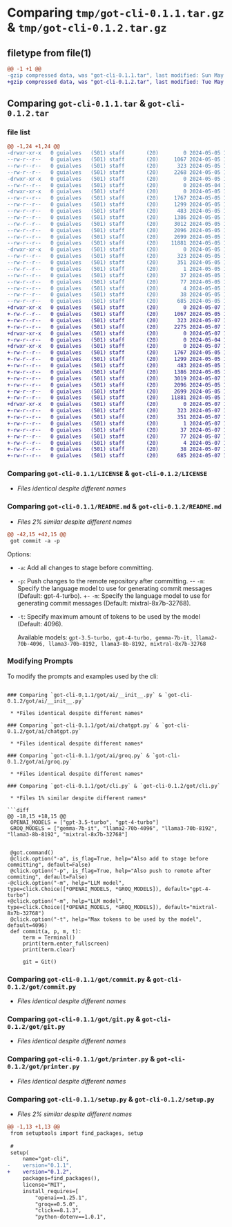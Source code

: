 # Comparing `tmp/got-cli-0.1.1.tar.gz` & `tmp/got-cli-0.1.2.tar.gz`

## filetype from file(1)

```diff
@@ -1 +1 @@
-gzip compressed data, was "got-cli-0.1.1.tar", last modified: Sun May  5 17:39:30 2024, max compression
+gzip compressed data, was "got-cli-0.1.2.tar", last modified: Tue May  7 12:54:27 2024, max compression
```

## Comparing `got-cli-0.1.1.tar` & `got-cli-0.1.2.tar`

### file list

```diff
@@ -1,24 +1,24 @@
-drwxr-xr-x   0 guialves   (501) staff       (20)        0 2024-05-05 17:39:30.147258 got-cli-0.1.1/
--rw-r--r--   0 guialves   (501) staff       (20)     1067 2024-05-05 17:06:50.000000 got-cli-0.1.1/LICENSE
--rw-r--r--   0 guialves   (501) staff       (20)      323 2024-05-05 17:39:30.147129 got-cli-0.1.1/PKG-INFO
--rw-r--r--   0 guialves   (501) staff       (20)     2268 2024-05-05 16:57:38.000000 got-cli-0.1.1/README.md
-drwxr-xr-x   0 guialves   (501) staff       (20)        0 2024-05-05 17:39:30.145048 got-cli-0.1.1/got/
--rw-r--r--   0 guialves   (501) staff       (20)        0 2024-05-04 17:10:40.000000 got-cli-0.1.1/got/__init__.py
-drwxr-xr-x   0 guialves   (501) staff       (20)        0 2024-05-05 17:39:30.145997 got-cli-0.1.1/got/ai/
--rw-r--r--   0 guialves   (501) staff       (20)     1767 2024-05-05 17:29:12.000000 got-cli-0.1.1/got/ai/__init__.py
--rw-r--r--   0 guialves   (501) staff       (20)     1299 2024-05-05 16:11:02.000000 got-cli-0.1.1/got/ai/chatgpt.py
--rw-r--r--   0 guialves   (501) staff       (20)      483 2024-05-05 17:32:08.000000 got-cli-0.1.1/got/ai/factory.py
--rw-r--r--   0 guialves   (501) staff       (20)     1386 2024-05-05 16:11:25.000000 got-cli-0.1.1/got/ai/groq.py
--rw-r--r--   0 guialves   (501) staff       (20)     3012 2024-05-05 16:31:23.000000 got-cli-0.1.1/got/cli.py
--rw-r--r--   0 guialves   (501) staff       (20)     2096 2024-05-05 17:34:49.000000 got-cli-0.1.1/got/commit.py
--rw-r--r--   0 guialves   (501) staff       (20)     2699 2024-05-05 16:09:24.000000 got-cli-0.1.1/got/git.py
--rw-r--r--   0 guialves   (501) staff       (20)    11881 2024-05-05 16:39:33.000000 got-cli-0.1.1/got/printer.py
-drwxr-xr-x   0 guialves   (501) staff       (20)        0 2024-05-05 17:39:30.146952 got-cli-0.1.1/got_cli.egg-info/
--rw-r--r--   0 guialves   (501) staff       (20)      323 2024-05-05 17:39:30.000000 got-cli-0.1.1/got_cli.egg-info/PKG-INFO
--rw-r--r--   0 guialves   (501) staff       (20)      351 2024-05-05 17:39:30.000000 got-cli-0.1.1/got_cli.egg-info/SOURCES.txt
--rw-r--r--   0 guialves   (501) staff       (20)        1 2024-05-05 17:39:30.000000 got-cli-0.1.1/got_cli.egg-info/dependency_links.txt
--rw-r--r--   0 guialves   (501) staff       (20)       37 2024-05-05 17:39:30.000000 got-cli-0.1.1/got_cli.egg-info/entry_points.txt
--rw-r--r--   0 guialves   (501) staff       (20)       77 2024-05-05 17:39:30.000000 got-cli-0.1.1/got_cli.egg-info/requires.txt
--rw-r--r--   0 guialves   (501) staff       (20)        4 2024-05-05 17:39:30.000000 got-cli-0.1.1/got_cli.egg-info/top_level.txt
--rw-r--r--   0 guialves   (501) staff       (20)       38 2024-05-05 17:39:30.147390 got-cli-0.1.1/setup.cfg
--rw-r--r--   0 guialves   (501) staff       (20)      685 2024-05-05 17:39:29.000000 got-cli-0.1.1/setup.py
+drwxr-xr-x   0 guialves   (501) staff       (20)        0 2024-05-07 12:54:27.478499 got-cli-0.1.2/
+-rw-r--r--   0 guialves   (501) staff       (20)     1067 2024-05-05 17:06:50.000000 got-cli-0.1.2/LICENSE
+-rw-r--r--   0 guialves   (501) staff       (20)      323 2024-05-07 12:54:27.478269 got-cli-0.1.2/PKG-INFO
+-rw-r--r--   0 guialves   (501) staff       (20)     2275 2024-05-07 12:53:56.000000 got-cli-0.1.2/README.md
+drwxr-xr-x   0 guialves   (501) staff       (20)        0 2024-05-07 12:54:27.473600 got-cli-0.1.2/got/
+-rw-r--r--   0 guialves   (501) staff       (20)        0 2024-05-04 17:10:40.000000 got-cli-0.1.2/got/__init__.py
+drwxr-xr-x   0 guialves   (501) staff       (20)        0 2024-05-07 12:54:27.475929 got-cli-0.1.2/got/ai/
+-rw-r--r--   0 guialves   (501) staff       (20)     1767 2024-05-05 17:29:12.000000 got-cli-0.1.2/got/ai/__init__.py
+-rw-r--r--   0 guialves   (501) staff       (20)     1299 2024-05-05 16:11:02.000000 got-cli-0.1.2/got/ai/chatgpt.py
+-rw-r--r--   0 guialves   (501) staff       (20)      483 2024-05-05 17:32:08.000000 got-cli-0.1.2/got/ai/factory.py
+-rw-r--r--   0 guialves   (501) staff       (20)     1386 2024-05-05 16:11:25.000000 got-cli-0.1.2/got/ai/groq.py
+-rw-r--r--   0 guialves   (501) staff       (20)     3019 2024-05-07 12:54:05.000000 got-cli-0.1.2/got/cli.py
+-rw-r--r--   0 guialves   (501) staff       (20)     2096 2024-05-05 17:34:49.000000 got-cli-0.1.2/got/commit.py
+-rw-r--r--   0 guialves   (501) staff       (20)     2699 2024-05-05 16:09:24.000000 got-cli-0.1.2/got/git.py
+-rw-r--r--   0 guialves   (501) staff       (20)    11881 2024-05-05 16:39:33.000000 got-cli-0.1.2/got/printer.py
+drwxr-xr-x   0 guialves   (501) staff       (20)        0 2024-05-07 12:54:27.477973 got-cli-0.1.2/got_cli.egg-info/
+-rw-r--r--   0 guialves   (501) staff       (20)      323 2024-05-07 12:54:27.000000 got-cli-0.1.2/got_cli.egg-info/PKG-INFO
+-rw-r--r--   0 guialves   (501) staff       (20)      351 2024-05-07 12:54:27.000000 got-cli-0.1.2/got_cli.egg-info/SOURCES.txt
+-rw-r--r--   0 guialves   (501) staff       (20)        1 2024-05-07 12:54:27.000000 got-cli-0.1.2/got_cli.egg-info/dependency_links.txt
+-rw-r--r--   0 guialves   (501) staff       (20)       37 2024-05-07 12:54:27.000000 got-cli-0.1.2/got_cli.egg-info/entry_points.txt
+-rw-r--r--   0 guialves   (501) staff       (20)       77 2024-05-07 12:54:27.000000 got-cli-0.1.2/got_cli.egg-info/requires.txt
+-rw-r--r--   0 guialves   (501) staff       (20)        4 2024-05-07 12:54:27.000000 got-cli-0.1.2/got_cli.egg-info/top_level.txt
+-rw-r--r--   0 guialves   (501) staff       (20)       38 2024-05-07 12:54:27.478578 got-cli-0.1.2/setup.cfg
+-rw-r--r--   0 guialves   (501) staff       (20)      685 2024-05-07 12:54:27.000000 got-cli-0.1.2/setup.py
```

### Comparing `got-cli-0.1.1/LICENSE` & `got-cli-0.1.2/LICENSE`

 * *Files identical despite different names*

### Comparing `got-cli-0.1.1/README.md` & `got-cli-0.1.2/README.md`

 * *Files 2% similar despite different names*

```diff
@@ -42,15 +42,15 @@
 got commit -a -p
 ```
 
 Options:
 
 - `-a`: Add all changes to stage before committing.
 - `-p`: Push changes to the remote repository after committing.
-- `-m`: Specify the language model to use for generating commit messages (Default: gpt-4-turbo).
+- `-m`: Specify the language model to use for generating commit messages (Default: mixtral-8x7b-32768).
 - `-t`: Specify maximum amount of tokens to be used by the model (Default: 4096).
 
   Available models: `gpt-3.5-turbo, gpt-4-turbo, gemma-7b-it, llama2-70b-4096, llama3-70b-8192, llama3-8b-8192, mixtral-8x7b-32768`
 
 ### Modifying Prompts
 
 To modify the prompts and examples used by the cli:
```

### Comparing `got-cli-0.1.1/got/ai/__init__.py` & `got-cli-0.1.2/got/ai/__init__.py`

 * *Files identical despite different names*

### Comparing `got-cli-0.1.1/got/ai/chatgpt.py` & `got-cli-0.1.2/got/ai/chatgpt.py`

 * *Files identical despite different names*

### Comparing `got-cli-0.1.1/got/ai/groq.py` & `got-cli-0.1.2/got/ai/groq.py`

 * *Files identical despite different names*

### Comparing `got-cli-0.1.1/got/cli.py` & `got-cli-0.1.2/got/cli.py`

 * *Files 1% similar despite different names*

```diff
@@ -18,15 +18,15 @@
 OPENAI_MODELS = ["gpt-3.5-turbo", "gpt-4-turbo"]
 GROQ_MODELS = ["gemma-7b-it", "llama2-70b-4096", "llama3-70b-8192", "llama3-8b-8192", "mixtral-8x7b-32768"]
 
 
 @got.command()
 @click.option("-a", is_flag=True, help="Also add to stage before committing", default=False)
 @click.option("-p", is_flag=True, help="Also push to remote after commiting", default=False)
-@click.option("-m", help="LLM model", type=click.Choice([*OPENAI_MODELS, *GROQ_MODELS]), default="gpt-4-turbo")
+@click.option("-m", help="LLM model", type=click.Choice([*OPENAI_MODELS, *GROQ_MODELS]), default="mixtral-8x7b-32768")
 @click.option("-t", help="Max tokens to be used by the model", default=4096)
 def commit(a, p, m, t):
     term = Terminal()
     print(term.enter_fullscreen)
     print(term.clear)
     
     git = Git()
```

### Comparing `got-cli-0.1.1/got/commit.py` & `got-cli-0.1.2/got/commit.py`

 * *Files identical despite different names*

### Comparing `got-cli-0.1.1/got/git.py` & `got-cli-0.1.2/got/git.py`

 * *Files identical despite different names*

### Comparing `got-cli-0.1.1/got/printer.py` & `got-cli-0.1.2/got/printer.py`

 * *Files identical despite different names*

### Comparing `got-cli-0.1.1/setup.py` & `got-cli-0.1.2/setup.py`

 * *Files 2% similar despite different names*

```diff
@@ -1,13 +1,13 @@
 from setuptools import find_packages, setup
 
 #
 setup(
     name="got-cli",
-    version="0.1.1",
+    version="0.1.2",
     packages=find_packages(),
     license="MIT",
     install_requires=[
         "openai==1.25.1",
         "groq==0.5.0",
         "click==8.1.3",
         "python-dotenv==1.0.1",
```

